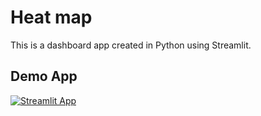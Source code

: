 # Heat map

This is a dashboard app created in Python using Streamlit.

## Demo App

[![Streamlit App](https://static.streamlit.io/badges/streamlit_badge_black_white.svg)](https://dash-board.streamlitapp.com/)
